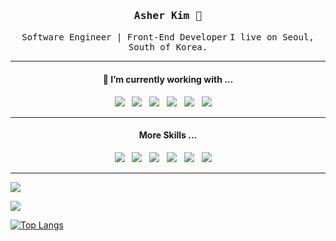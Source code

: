 <div align='center'>
 <h3><samp><strong>Asher Kim</strong> 👋 </samp></h3>

 <samp>Software Engineer | Front-End Developer</samp>
 <samp>I live on Seoul, South of Korea.</samp>
 
 <hr>
 
 <h4>🧐  I’m currently working with ...</h4>

 <p>
   <img src="https://img.shields.io/badge/React-20232A?style=for-the-badge&logo=react&logoColor=61DAFB" />&nbsp;&nbsp;
   <img src="https://img.shields.io/badge/Next.Js-20232A?style=for-the-badge&logo=Next.js&logoColor=61DAFB" />&nbsp;&nbsp;
   <img src="https://img.shields.io/badge/JavaScript-F7DF1E?style=for-the-badge&logo=javascript&logoColor=black" />&nbsp;&nbsp;
   <img src="https://img.shields.io/badge/TypeScript-3073C0?style=for-the-badge&logo=typescript&logoColor=white" />&nbsp;&nbsp;
   <img src="https://img.shields.io/badge/CSS3-1572B6?&style=for-the-badge&logo=css3&logoColor=white" />&nbsp;&nbsp;
   <img src="https://img.shields.io/badge/sass%20-%23cc6699.svg?&style=for-the-badge&logo=sass&logoColor=white" />&nbsp;&nbsp;&nbsp;&nbsp;
 </p>
 
 <hr/>
 
 <h4>More Skills ...</h4>

 <p>
   <img src="https://img.shields.io/badge/Styled Components-20232A?style=for-the-badge&logo=styled-components&logoColor=61DAFB" />&nbsp;&nbsp;
   <img src="https://img.shields.io/badge/Tailwind CSS-20232A?style=for-the-badge&logo=Tailwind CSS&logoColor=61DAFB" />&nbsp;&nbsp;
   <img src="https://img.shields.io/badge/Mobx-F7DF1E?style=for-the-badge&logo=mobx&logoColor=black" />&nbsp;&nbsp;
   <img src="https://img.shields.io/badge/redux-3073C0?style=for-the-badge&logo=redux&logoColor=white" />&nbsp;&nbsp;
   <img src="https://img.shields.io/badge/recoil-1572B6?&style=for-the-badge&logo=recoil&logoColor=white" />&nbsp;&nbsp;
   <img src="https://img.shields.io/badge/swr%20-%23cc6699.svg?&style=for-the-badge&logo=swc&logoColor=white" />&nbsp;&nbsp;&nbsp;&nbsp;
 </p>
 
</div>

<hr>

<a href="https://velog.io/@ashekruu"><img src="https://img.shields.io/badge/Velog-3DDC84?style=flat&logo=Blogger&logoColor=white"/></a>

<img src="https://img.shields.io/badge/React-61DAFB?style=flat&logo=React&logoColor=white"/>

 [![Top Langs](https://github-readme-stats.vercel.app/api/top-langs/?username=asherkuu&layout=compact)]()
